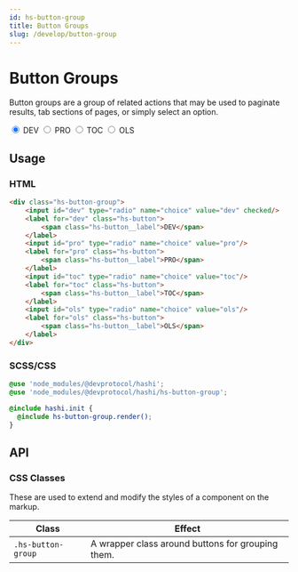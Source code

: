 ```yaml
---
id: hs-button-group
title: Button Groups
slug: /develop/button-group
---
```

# Button Groups
Button groups are a group of related actions that may be used to paginate results, tab sections of pages, or simply select an option.

<div class="hs-component-preview">
    <div class="hs-component-preview__row">
        <div class="hs-button-group">
            <input id="dev" type="radio" name="choice" value="dev" checked/>
            <label for="dev" class="hs-button">
                <span class="hs-button__label">DEV</span>
            </label>
            <input id="pro" type="radio" name="choice" value="pro"/>
            <label for="pro" class="hs-button">
                <span class="hs-button__label">PRO</span>
            </label>
            <input id="toc" type="radio" name="choice" value="toc"/>
            <label for="toc" class="hs-button">
                <span class="hs-button__label">TOC</span>
            </label>
            <input id="ols" type="radio" name="choice" value="ols"/>
            <label for="ols" class="hs-button">
                <span class="hs-button__label">OLS</span>
            </label>
        </div>
    </div>
</div>

## Usage
### HTML
```html
<div class="hs-button-group">
    <input id="dev" type="radio" name="choice" value="dev" checked/>
    <label for="dev" class="hs-button">
        <span class="hs-button__label">DEV</span>
    </label>
    <input id="pro" type="radio" name="choice" value="pro"/>
    <label for="pro" class="hs-button">
        <span class="hs-button__label">PRO</span>
    </label>
    <input id="toc" type="radio" name="choice" value="toc"/>
    <label for="toc" class="hs-button">
        <span class="hs-button__label">TOC</span>
    </label>
    <input id="ols" type="radio" name="choice" value="ols"/>
    <label for="ols" class="hs-button">
        <span class="hs-button__label">OLS</span>
    </label>
</div>
```

### SCSS/CSS
```scss
@use 'node_modules/@devprotocol/hashi';
@use 'node_modules/@devprotocol/hashi/hs-button-group';

@include hashi.init {
  @include hs-button-group.render();
}
```

## API
### CSS Classes
These are used to extend and modify the styles of a component on the markup.

| Class              | Effect                                            |
|--------------------|---------------------------------------------------|
| `.hs-button-group` | A wrapper class around buttons for grouping them. |